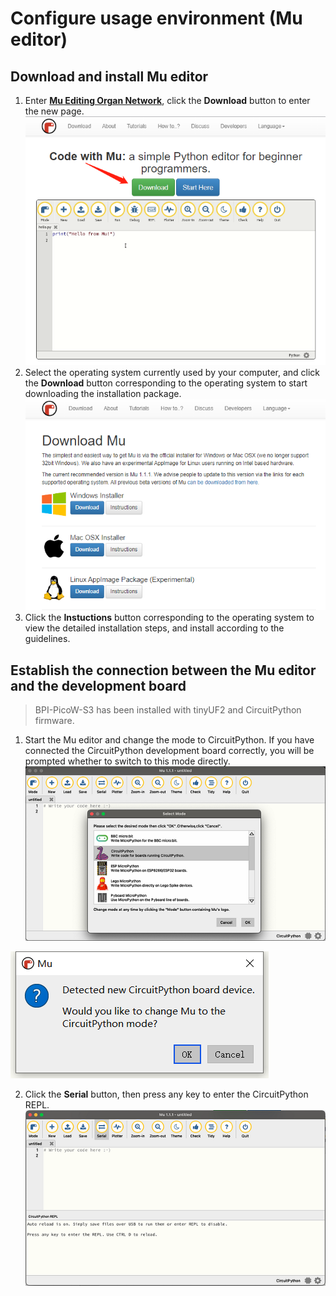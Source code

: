# Configure usage environment (Mu editor)

## Download and install Mu editor

1. Enter [**Mu Editing Organ Network**](https://codewith.mu/), click the **Download** button to enter the new page.
![](../assets/images/Download_mu_1.png)
2. Select the operating system currently used by your computer, and click the **Download** button corresponding to the operating system to start downloading the installation package.
![](../assets/images/Download_mu_2.png)
3. Click the **Instuctions** button corresponding to the operating system to view the detailed installation steps, and install according to the guidelines.

## Establish the connection between the Mu editor and the development board

> BPI-PicoW-S3 has been installed with tinyUF2 and CircuitPython firmware.

1. Start the Mu editor and change the mode to CircuitPython. If you have connected the CircuitPython development board correctly, you will be prompted whether to switch to this mode directly.
![](../assets/images/Download_mu_3.png)

![](../assets/images/Download_mu_4.png)

2. Click the **Serial** button, then press any key to enter the CircuitPython REPL.
![](../assets/images/Download_mu_5.png)